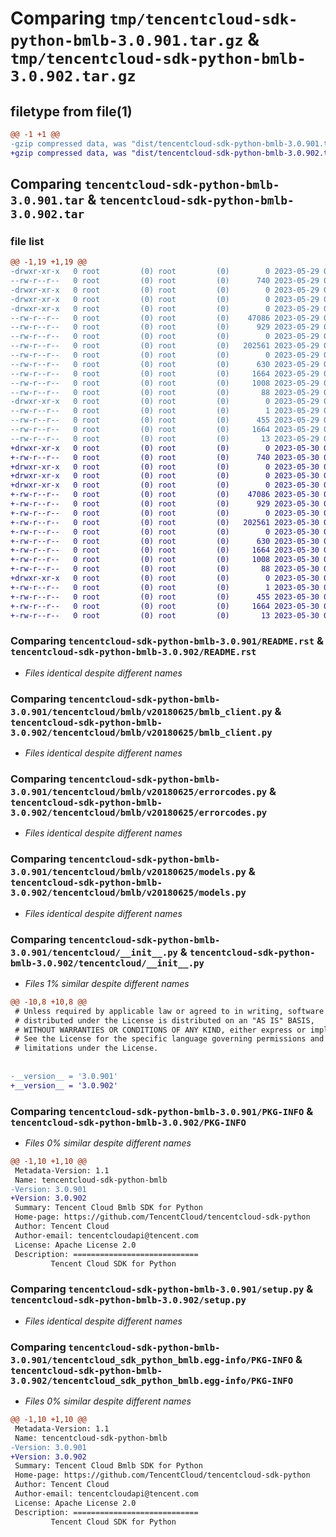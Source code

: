 # Comparing `tmp/tencentcloud-sdk-python-bmlb-3.0.901.tar.gz` & `tmp/tencentcloud-sdk-python-bmlb-3.0.902.tar.gz`

## filetype from file(1)

```diff
@@ -1 +1 @@
-gzip compressed data, was "dist/tencentcloud-sdk-python-bmlb-3.0.901.tar", last modified: Mon May 29 02:20:09 2023, max compression
+gzip compressed data, was "dist/tencentcloud-sdk-python-bmlb-3.0.902.tar", last modified: Tue May 30 00:16:18 2023, max compression
```

## Comparing `tencentcloud-sdk-python-bmlb-3.0.901.tar` & `tencentcloud-sdk-python-bmlb-3.0.902.tar`

### file list

```diff
@@ -1,19 +1,19 @@
-drwxr-xr-x   0 root         (0) root         (0)        0 2023-05-29 02:20:09.000000 tencentcloud-sdk-python-bmlb-3.0.901/
--rw-r--r--   0 root         (0) root         (0)      740 2023-05-29 02:20:08.000000 tencentcloud-sdk-python-bmlb-3.0.901/README.rst
-drwxr-xr-x   0 root         (0) root         (0)        0 2023-05-29 02:20:09.000000 tencentcloud-sdk-python-bmlb-3.0.901/tencentcloud/
-drwxr-xr-x   0 root         (0) root         (0)        0 2023-05-29 02:20:09.000000 tencentcloud-sdk-python-bmlb-3.0.901/tencentcloud/bmlb/
-drwxr-xr-x   0 root         (0) root         (0)        0 2023-05-29 02:20:09.000000 tencentcloud-sdk-python-bmlb-3.0.901/tencentcloud/bmlb/v20180625/
--rw-r--r--   0 root         (0) root         (0)    47086 2023-05-29 02:20:08.000000 tencentcloud-sdk-python-bmlb-3.0.901/tencentcloud/bmlb/v20180625/bmlb_client.py
--rw-r--r--   0 root         (0) root         (0)      929 2023-05-29 02:20:08.000000 tencentcloud-sdk-python-bmlb-3.0.901/tencentcloud/bmlb/v20180625/errorcodes.py
--rw-r--r--   0 root         (0) root         (0)        0 2023-05-29 02:20:08.000000 tencentcloud-sdk-python-bmlb-3.0.901/tencentcloud/bmlb/v20180625/__init__.py
--rw-r--r--   0 root         (0) root         (0)   202561 2023-05-29 02:20:08.000000 tencentcloud-sdk-python-bmlb-3.0.901/tencentcloud/bmlb/v20180625/models.py
--rw-r--r--   0 root         (0) root         (0)        0 2023-05-29 02:20:08.000000 tencentcloud-sdk-python-bmlb-3.0.901/tencentcloud/bmlb/__init__.py
--rw-r--r--   0 root         (0) root         (0)      630 2023-05-29 02:20:08.000000 tencentcloud-sdk-python-bmlb-3.0.901/tencentcloud/__init__.py
--rw-r--r--   0 root         (0) root         (0)     1664 2023-05-29 02:20:09.000000 tencentcloud-sdk-python-bmlb-3.0.901/PKG-INFO
--rw-r--r--   0 root         (0) root         (0)     1008 2023-05-29 02:20:08.000000 tencentcloud-sdk-python-bmlb-3.0.901/setup.py
--rw-r--r--   0 root         (0) root         (0)       88 2023-05-29 02:20:09.000000 tencentcloud-sdk-python-bmlb-3.0.901/setup.cfg
-drwxr-xr-x   0 root         (0) root         (0)        0 2023-05-29 02:20:09.000000 tencentcloud-sdk-python-bmlb-3.0.901/tencentcloud_sdk_python_bmlb.egg-info/
--rw-r--r--   0 root         (0) root         (0)        1 2023-05-29 02:20:09.000000 tencentcloud-sdk-python-bmlb-3.0.901/tencentcloud_sdk_python_bmlb.egg-info/dependency_links.txt
--rw-r--r--   0 root         (0) root         (0)      455 2023-05-29 02:20:09.000000 tencentcloud-sdk-python-bmlb-3.0.901/tencentcloud_sdk_python_bmlb.egg-info/SOURCES.txt
--rw-r--r--   0 root         (0) root         (0)     1664 2023-05-29 02:20:09.000000 tencentcloud-sdk-python-bmlb-3.0.901/tencentcloud_sdk_python_bmlb.egg-info/PKG-INFO
--rw-r--r--   0 root         (0) root         (0)       13 2023-05-29 02:20:09.000000 tencentcloud-sdk-python-bmlb-3.0.901/tencentcloud_sdk_python_bmlb.egg-info/top_level.txt
+drwxr-xr-x   0 root         (0) root         (0)        0 2023-05-30 00:16:18.000000 tencentcloud-sdk-python-bmlb-3.0.902/
+-rw-r--r--   0 root         (0) root         (0)      740 2023-05-30 00:16:18.000000 tencentcloud-sdk-python-bmlb-3.0.902/README.rst
+drwxr-xr-x   0 root         (0) root         (0)        0 2023-05-30 00:16:18.000000 tencentcloud-sdk-python-bmlb-3.0.902/tencentcloud/
+drwxr-xr-x   0 root         (0) root         (0)        0 2023-05-30 00:16:18.000000 tencentcloud-sdk-python-bmlb-3.0.902/tencentcloud/bmlb/
+drwxr-xr-x   0 root         (0) root         (0)        0 2023-05-30 00:16:18.000000 tencentcloud-sdk-python-bmlb-3.0.902/tencentcloud/bmlb/v20180625/
+-rw-r--r--   0 root         (0) root         (0)    47086 2023-05-30 00:16:18.000000 tencentcloud-sdk-python-bmlb-3.0.902/tencentcloud/bmlb/v20180625/bmlb_client.py
+-rw-r--r--   0 root         (0) root         (0)      929 2023-05-30 00:16:18.000000 tencentcloud-sdk-python-bmlb-3.0.902/tencentcloud/bmlb/v20180625/errorcodes.py
+-rw-r--r--   0 root         (0) root         (0)        0 2023-05-30 00:16:18.000000 tencentcloud-sdk-python-bmlb-3.0.902/tencentcloud/bmlb/v20180625/__init__.py
+-rw-r--r--   0 root         (0) root         (0)   202561 2023-05-30 00:16:18.000000 tencentcloud-sdk-python-bmlb-3.0.902/tencentcloud/bmlb/v20180625/models.py
+-rw-r--r--   0 root         (0) root         (0)        0 2023-05-30 00:16:18.000000 tencentcloud-sdk-python-bmlb-3.0.902/tencentcloud/bmlb/__init__.py
+-rw-r--r--   0 root         (0) root         (0)      630 2023-05-30 00:16:18.000000 tencentcloud-sdk-python-bmlb-3.0.902/tencentcloud/__init__.py
+-rw-r--r--   0 root         (0) root         (0)     1664 2023-05-30 00:16:18.000000 tencentcloud-sdk-python-bmlb-3.0.902/PKG-INFO
+-rw-r--r--   0 root         (0) root         (0)     1008 2023-05-30 00:16:18.000000 tencentcloud-sdk-python-bmlb-3.0.902/setup.py
+-rw-r--r--   0 root         (0) root         (0)       88 2023-05-30 00:16:18.000000 tencentcloud-sdk-python-bmlb-3.0.902/setup.cfg
+drwxr-xr-x   0 root         (0) root         (0)        0 2023-05-30 00:16:18.000000 tencentcloud-sdk-python-bmlb-3.0.902/tencentcloud_sdk_python_bmlb.egg-info/
+-rw-r--r--   0 root         (0) root         (0)        1 2023-05-30 00:16:18.000000 tencentcloud-sdk-python-bmlb-3.0.902/tencentcloud_sdk_python_bmlb.egg-info/dependency_links.txt
+-rw-r--r--   0 root         (0) root         (0)      455 2023-05-30 00:16:18.000000 tencentcloud-sdk-python-bmlb-3.0.902/tencentcloud_sdk_python_bmlb.egg-info/SOURCES.txt
+-rw-r--r--   0 root         (0) root         (0)     1664 2023-05-30 00:16:18.000000 tencentcloud-sdk-python-bmlb-3.0.902/tencentcloud_sdk_python_bmlb.egg-info/PKG-INFO
+-rw-r--r--   0 root         (0) root         (0)       13 2023-05-30 00:16:18.000000 tencentcloud-sdk-python-bmlb-3.0.902/tencentcloud_sdk_python_bmlb.egg-info/top_level.txt
```

### Comparing `tencentcloud-sdk-python-bmlb-3.0.901/README.rst` & `tencentcloud-sdk-python-bmlb-3.0.902/README.rst`

 * *Files identical despite different names*

### Comparing `tencentcloud-sdk-python-bmlb-3.0.901/tencentcloud/bmlb/v20180625/bmlb_client.py` & `tencentcloud-sdk-python-bmlb-3.0.902/tencentcloud/bmlb/v20180625/bmlb_client.py`

 * *Files identical despite different names*

### Comparing `tencentcloud-sdk-python-bmlb-3.0.901/tencentcloud/bmlb/v20180625/errorcodes.py` & `tencentcloud-sdk-python-bmlb-3.0.902/tencentcloud/bmlb/v20180625/errorcodes.py`

 * *Files identical despite different names*

### Comparing `tencentcloud-sdk-python-bmlb-3.0.901/tencentcloud/bmlb/v20180625/models.py` & `tencentcloud-sdk-python-bmlb-3.0.902/tencentcloud/bmlb/v20180625/models.py`

 * *Files identical despite different names*

### Comparing `tencentcloud-sdk-python-bmlb-3.0.901/tencentcloud/__init__.py` & `tencentcloud-sdk-python-bmlb-3.0.902/tencentcloud/__init__.py`

 * *Files 1% similar despite different names*

```diff
@@ -10,8 +10,8 @@
 # Unless required by applicable law or agreed to in writing, software
 # distributed under the License is distributed on an "AS IS" BASIS,
 # WITHOUT WARRANTIES OR CONDITIONS OF ANY KIND, either express or implied.
 # See the License for the specific language governing permissions and
 # limitations under the License.
 
 
-__version__ = '3.0.901'
+__version__ = '3.0.902'
```

### Comparing `tencentcloud-sdk-python-bmlb-3.0.901/PKG-INFO` & `tencentcloud-sdk-python-bmlb-3.0.902/PKG-INFO`

 * *Files 0% similar despite different names*

```diff
@@ -1,10 +1,10 @@
 Metadata-Version: 1.1
 Name: tencentcloud-sdk-python-bmlb
-Version: 3.0.901
+Version: 3.0.902
 Summary: Tencent Cloud Bmlb SDK for Python
 Home-page: https://github.com/TencentCloud/tencentcloud-sdk-python
 Author: Tencent Cloud
 Author-email: tencentcloudapi@tencent.com
 License: Apache License 2.0
 Description: ============================
         Tencent Cloud SDK for Python
```

### Comparing `tencentcloud-sdk-python-bmlb-3.0.901/setup.py` & `tencentcloud-sdk-python-bmlb-3.0.902/setup.py`

 * *Files identical despite different names*

### Comparing `tencentcloud-sdk-python-bmlb-3.0.901/tencentcloud_sdk_python_bmlb.egg-info/PKG-INFO` & `tencentcloud-sdk-python-bmlb-3.0.902/tencentcloud_sdk_python_bmlb.egg-info/PKG-INFO`

 * *Files 0% similar despite different names*

```diff
@@ -1,10 +1,10 @@
 Metadata-Version: 1.1
 Name: tencentcloud-sdk-python-bmlb
-Version: 3.0.901
+Version: 3.0.902
 Summary: Tencent Cloud Bmlb SDK for Python
 Home-page: https://github.com/TencentCloud/tencentcloud-sdk-python
 Author: Tencent Cloud
 Author-email: tencentcloudapi@tencent.com
 License: Apache License 2.0
 Description: ============================
         Tencent Cloud SDK for Python
```

